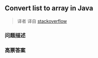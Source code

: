 ## Convert list to array in Java

> 译者 译自 [stackoverflow](http://stackoverflow.com/questions/9572795/convert-list-to-array-in-java) 

### 问题描述 

### 高票答案 

